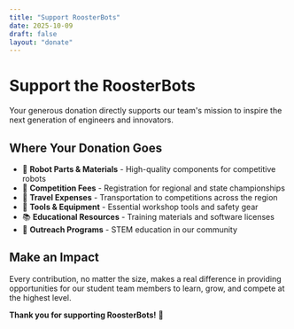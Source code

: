 ```yaml
---
title: "Support RoosterBots"
date: 2025-10-09
draft: false
layout: "donate"
---
```


# Support the RoosterBots

Your generous donation directly supports our team's mission to inspire the next generation of engineers and innovators.

## Where Your Donation Goes

- 🤖 **Robot Parts & Materials** - High-quality components for competitive robots
- 🎫 **Competition Fees** - Registration for regional and state championships
- 🚗 **Travel Expenses** - Transportation to competitions across the region
- 🔧 **Tools & Equipment** - Essential workshop tools and safety gear
- 📚 **Educational Resources** - Training materials and software licenses
- 🌟 **Outreach Programs** - STEM education in our community

## Make an Impact

Every contribution, no matter the size, makes a real difference in providing opportunities for our student team members to learn, grow, and compete at the highest level.

**Thank you for supporting RoosterBots!** 🙏
